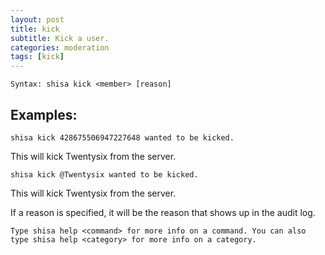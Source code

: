 ```yaml
---
layout: post
title: kick
subtitle: Kick a user.
categories: moderation
tags: [kick]
---
```


`Syntax: shisa kick <member> [reason]`

## Examples:

```
shisa kick 428675506947227648 wanted to be kicked.
```

This will kick Twentysix from the server.

```
shisa kick @Twentysix wanted to be kicked.
```

This will kick Twentysix from the server.

If a reason is specified, it will be the reason that shows up
in the audit log.

```
Type shisa help <command> for more info on a command. You can also type shisa help <category> for more info on a category.
```